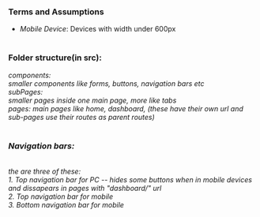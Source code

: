 

<h3>Terms and Assumptions </h3>
<ul>
  <li color="#ff00ff"><em>Mobile Device</em>: Devices with width under 600px</li><br>
</ul>

<h3>Folder structure(in src):</h3>

<em>components<em>:<br> 
  smaller components like forms, buttons, navigation bars etc<br>
<em>subPages:</em><br>
  smaller pages inside one main page, more like tabs<br>
<em>pages</em>:
  main pages like home, dashboard, (these have their own url and sub-pages use their routes as parent routes)<br><br>

<h3>Navigation bars:</h3><br>
  the are three of these:<br>
    1. Top navigation bar for PC -- hides some buttons when in mobile devices and dissapears in pages with "dashboard/" url<br>
    2. Top navigation bar for mobile <br>
    3. Bottom navigation bar for mobile <br>

